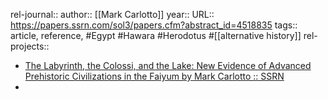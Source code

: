 rel-journal::
author:: [[Mark Carlotto]]
year::
URL:: https://papers.ssrn.com/sol3/papers.cfm?abstract_id=4518835
tags:: article, reference, #Egypt #Hawara #Herodotus #[[alternative history]]
rel-projects::

- [The Labyrinth, the Colossi, and the Lake: New Evidence of Advanced Prehistoric Civilizations in the Faiyum by Mark Carlotto :: SSRN](https://papers.ssrn.com/sol3/papers.cfm?abstract_id=4518835)
-

